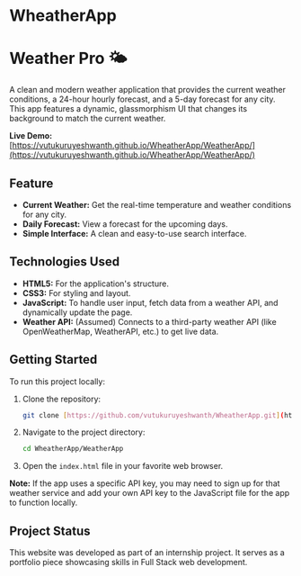 # WheatherApp

# Weather Pro 🌤️
A clean and modern weather application that provides the current weather conditions, a 24-hour hourly forecast, and a 5-day forecast for any city. This app features a dynamic, glassmorphism UI that changes its background to match the current weather.

**Live Demo:** [https://vutukuruyeshwanth.github.io/WheatherApp/WeatherApp/](https://vutukuruyeshwanth.github.io/WheatherApp/WeatherApp/)

## Feature
* **Current Weather:** Get the real-time temperature and weather conditions for any city.
* **Daily Forecast:** View a forecast for the upcoming days.
* **Simple Interface:** A clean and easy-to-use search interface.

## Technologies Used
* **HTML5:** For the application's structure.
* **CSS3:** For styling and layout.
* **JavaScript:** To handle user input, fetch data from a weather API, and dynamically update the page.
* **Weather API:** (Assumed) Connects to a third-party weather API (like OpenWeatherMap, WeatherAPI, etc.) to get live data.

## Getting Started
To run this project locally:

1.  Clone the repository:
    ```bash
    git clone [https://github.com/vutukuruyeshwanth/WheatherApp.git](https://github.com/vutukuruyeshwanth/WheatherApp.git)
    ```
2.  Navigate to the project directory:
    ```bash
    cd WheatherApp/WeatherApp
    ```
3.  Open the `index.html` file in your favorite web browser.

**Note:** If the app uses a specific API key, you may need to sign up for that weather service and add your own API key to the JavaScript file for the app to function locally.

## Project Status
This website was developed as part of an internship project. It serves as a portfolio piece showcasing skills in Full Stack web development.
